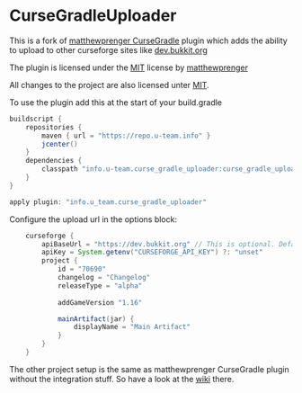 # CurseGradleUploader

This is a fork of [matthewprenger CurseGradle](https://github.com/matthewprenger/CurseGradle) plugin which adds the ability to upload to other curseforge sites like [dev.bukkit.org](https://dev.bukkit.org)

The plugin is licensed under the [MIT](./LICENSE.txt) license by [matthewprenger](https://github.com/matthewprenger)

All changes to the project are also licensed unter [MIT](./LICENSE.txt).

To use the plugin add this at the start of your build.gradle

```groovy
buildscript {
	repositories {
		maven { url = "https://repo.u-team.info" }
		jcenter()
	}
	dependencies {
		classpath "info.u-team.curse_gradle_uploader:curse_gradle_uploader:1.5.0"
	}
}

apply plugin: "info.u_team.curse_gradle_uploader"

```

Configure the upload url in the options block:

```groovy
	curseforge {
		apiBaseUrl = "https://dev.bukkit.org" // This is optional. Defaults to https://minecraft.curseforge.com
		apiKey = System.getenv("CURSEFORGE_API_KEY") ?: "unset"
		project {
			id = "70690"
			changelog = "Changelog"
			releaseType = "alpha"
			
			addGameVersion "1.16"

			mainArtifact(jar) {
				displayName = "Main Artifact"
			}
		}
	}
```

The other project setup is the same as matthewprenger CurseGradle plugin without the integration stuff.
So have a look at the [wiki](https://github.com/matthewprenger/CurseGradle/wiki) there.
